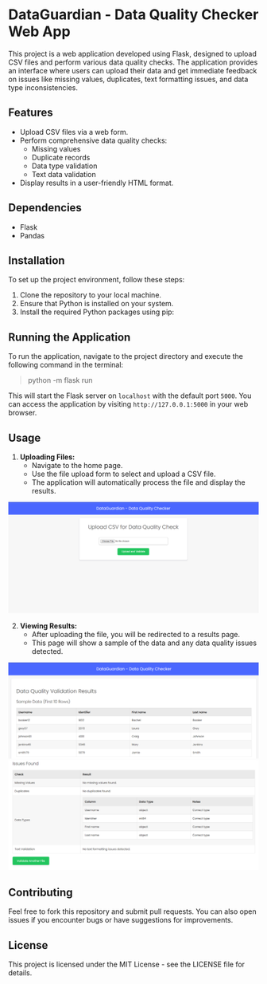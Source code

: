 #  DataGuardian - Data Quality Checker Web App

This project is a web application developed using Flask, designed to upload CSV files and perform various data quality checks. The application provides an interface where users can upload their data and get immediate feedback on issues like missing values, duplicates, text formatting issues, and data type inconsistencies.

## Features

- Upload CSV files via a web form.
- Perform comprehensive data quality checks:
  - Missing values
  - Duplicate records
  - Data type validation
  - Text data validation
- Display results in a user-friendly HTML format.

## Dependencies

- Flask
- Pandas

## Installation

To set up the project environment, follow these steps:

1. Clone the repository to your local machine.
2. Ensure that Python is installed on your system.
3. Install the required Python packages using pip:


## Running the Application

To run the application, navigate to the project directory and execute the following command in the terminal:

> python -m flask run


This will start the Flask server on `localhost` with the default port `5000`. You can access the application by visiting `http://127.0.0.1:5000` in your web browser.

## Usage

1. **Uploading Files:**
   - Navigate to the home page.
   - Use the file upload form to select and upload a CSV file.
   - The application will automatically process the file and display the results.

![img.png](img.png)

2. **Viewing Results:**
   - After uploading the file, you will be redirected to a results page.
   - This page will show a sample of the data and any data quality issues detected.

![img_1.png](img_1.png)
![img_2.png](img_2.png)


## Contributing

Feel free to fork this repository and submit pull requests. You can also open issues if you encounter bugs or have suggestions for improvements.

## License

This project is licensed under the MIT License - see the LICENSE file for details.